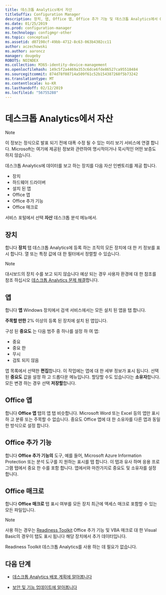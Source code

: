 ```yaml
---
title: 데스크톱 Analytics에서 자산
titleSuffix: Configuration Manager
description: 장치, 앱, Office 앱, Office 추가 기능 및 데스크톱 Analytics에서 Office 매크로에 대해 알아봅니다.
ms.date: 01/25/2019
ms.prod: configuration-manager
ms.technology: configmgr-other
ms.topic: conceptual
ms.assetid: d07198cf-49bb-4712-8c63-063b4302cc11
author: aczechowski
ms.author: aaroncz
manager: dougeby
ROBOTS: NOINDEX
ms.collection: M365-identity-device-management
ms.openlocfilehash: 149c5f2a4469a353c6dce6fde86527ca95518484
ms.sourcegitcommit: 874d78f08714a509f61c52b154387268f5b73242
ms.translationtype: MT
ms.contentlocale: ko-KR
ms.lasthandoff: 02/12/2019
ms.locfileid: "56755288"
---
```

# <a name="assets-in-desktop-analytics"></a>데스크톱 Analytics에서 자산 

> [!Note]  
> 이 정보는 정식으로 발표 되기 전에 대폭 수정 될 수 있는 미리 보기 서비스에 연결 합니다. Microsoft는 여기에 제공된 정보와 관련하여 명시적이거나 묵시적인 어떤 보증도 하지 않습니다.  

데스크톱 Analytics에 데이터를 보고 하는 장치를 다음 자산 인벤토리를 제공 합니다.
- 장치  
- 하드웨어 드라이버  
- 설치 된 앱  
- Office 앱  
- Office 추가 기능  
- Office 매크로  

서비스 포털에서 선택 **자산** 데스크톱 분석 메뉴에서.


## <a name="devices"></a>장치

합니다 **장치** 탭 데스크톱 Analytics에 등록 하는 조직의 모든 장치에 대 한 키 정보를 표시 합니다. 열 또는 특정 값에 대 한 필터에서 정렬할 수 있습니다.

> [!NOTE]  
> 대시보드의 장치 수를 보고 되지 않습니다 예상 되는 경우 사용자 환경에 대 한 참조를 참조 하십시오 [데스크톱 Analytics 문제 해결](/sccm/desktop-analytics/troubleshooting)합니다.  



## <a name="apps"></a>앱

합니다 **앱** Windows 장치에서 검색 서비스에서는 모든 설치 된 앱을 탭 합니다.

**주목할 만한** 2% 이상의 등록 된 장치에 설치 된 앱입니다. <!--You can change the threshold of "noteworthy" by {doing something}.--> 

구성 된 **중요도** 는 다음 범주 중 하나를 설정 하 여 앱:

- 중요
- 중요 한
- 무시
- 검토 되지 않음

앱 목록에서 선택한 **편집**합니다. 이 작업에는 앱에 대 한 세부 정보가 표시 됩니다. 선택 된 **중요도** 값을 설정 하 고 드롭다운 메뉴입니다. 할당할 수도 있습니다는 **소유자**합니다. 모든 변경 하는 경우 선택 **저장할**합니다. 


## <a name="office-apps"></a>Office 앱

합니다 **Office 앱** 탭의 앱 탭 비슷합니다. Microsoft Word 또는 Excel 등의 앱만 표시 하 고 분류 또는 주목할 수 없습니다. 중요도 Office 앱에 대 한 소유자를 다른 앱과 동일한 방식으로 설정 합니다.


## <a name="office-add-ins"></a>Office 추가 기능

합니다 **Office 추가 기능의** 도구, 예를 들어, Microsoft Azure Information Protection 또는 분석 도구를 지 원하는 표시를 탭 합니다. 이 탭과 유사 하며 응용 프로그램 탭에서 중요 한 수를 포함 합니다. 앱에서와 마찬가지로 중요도 및 소유자를 설정 합니다. 


## <a name="office-macros"></a>Office 매크로

합니다 **Office 매크로** 탭 표시 여부를 모든 장치 최근에 액세스 매크로 포함할 수 있는 모든 파일입니다. 

<!-- (For a detailed list of these file types, see [File formats supported in the 2007 Office system (corrected)](https://blogs.technet.microsoft.com/office_resource_kit/2009/04/04/file-formats-supported-in-the-2007-office-system-corrected/) at the Office IT Pro blog.)
 -->

> [!NOTE]  
> 사용 하는 경우는 [Readiness Toolkit](https://aka.ms/readinesstoolkit) Office 추가 기능 및 VBA 매크로 대 한 Visual Basic의 경우이 탭도 표시 됩니다 해당 장치에서 추가 데이터입니다. 
> 
> Readiness Toolkit 데스크톱 Analytics를 사용 하는 데 필요가 없습니다.  



## <a name="next-steps"></a>다음 단계

- [데스크톱 Analytics 배포 계획에 알아봅니다](/sccm/desktop-analytics/about-deployment-plans)  

- [보안 및 기능 업데이트에 알아봅니다](/sccm/desktop-analytics/about-updates)  

